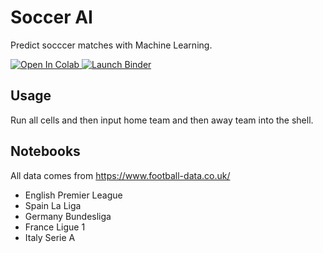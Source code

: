 # Soccer AI

Predict socccer matches with Machine Learning.

<a href="https://colab.research.google.com/drive/1_KI9zmyOxQl5ZQADv_DqfCJ0i14YSf_g?usp=sharing">
  <img src="https://colab.research.google.com/assets/colab-badge.svg" alt="Open In Colab"/>
</a>

<a href="https://hub-binder.mybinder.ovh/user/isaiahbjork-soccer_ai-on8dcy7j/lab">
  <img src="https://mybinder.org/badge_logo.svg" alt="Launch Binder"/>
</a>



## Usage
Run all cells and then input home team and then away team into the shell. 

## Notebooks
All data comes from https://www.football-data.co.uk/
* English Premier League
* Spain La Liga
* Germany Bundesliga
* France Ligue 1
* Italy Serie A

